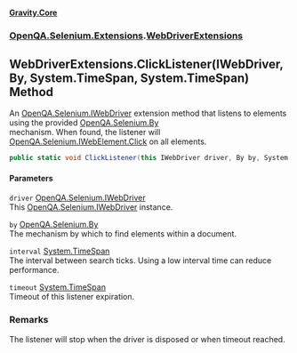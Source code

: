 #### [Gravity.Core](./index.md 'index')
### [OpenQA.Selenium.Extensions](./OpenQA-Selenium-Extensions.md 'OpenQA.Selenium.Extensions').[WebDriverExtensions](./OpenQA-Selenium-Extensions-WebDriverExtensions.md 'OpenQA.Selenium.Extensions.WebDriverExtensions')
## WebDriverExtensions.ClickListener(IWebDriver, By, System.TimeSpan, System.TimeSpan) Method
An [OpenQA.Selenium.IWebDriver](https://docs.microsoft.com/en-us/dotnet/api/OpenQA.Selenium.IWebDriver 'OpenQA.Selenium.IWebDriver') extension method that listens to elements using the provided [OpenQA.Selenium.By](https://docs.microsoft.com/en-us/dotnet/api/OpenQA.Selenium.By 'OpenQA.Selenium.By')  
mechanism. When found, the listener will [OpenQA.Selenium.IWebElement.Click](https://docs.microsoft.com/en-us/dotnet/api/OpenQA.Selenium.IWebElement.Click 'OpenQA.Selenium.IWebElement.Click') on all elements.  
```csharp
public static void ClickListener(this IWebDriver driver, By by, System.TimeSpan interval, System.TimeSpan timeout);
```
#### Parameters
<a name='OpenQA-Selenium-Extensions-WebDriverExtensions-ClickListener(IWebDriver_By_System-TimeSpan_System-TimeSpan)-driver'></a>
`driver` [OpenQA.Selenium.IWebDriver](https://docs.microsoft.com/en-us/dotnet/api/OpenQA.Selenium.IWebDriver 'OpenQA.Selenium.IWebDriver')  
This [OpenQA.Selenium.IWebDriver](https://docs.microsoft.com/en-us/dotnet/api/OpenQA.Selenium.IWebDriver 'OpenQA.Selenium.IWebDriver') instance.  
  
<a name='OpenQA-Selenium-Extensions-WebDriverExtensions-ClickListener(IWebDriver_By_System-TimeSpan_System-TimeSpan)-by'></a>
`by` [OpenQA.Selenium.By](https://docs.microsoft.com/en-us/dotnet/api/OpenQA.Selenium.By 'OpenQA.Selenium.By')  
The mechanism by which to find elements within a document.  
  
<a name='OpenQA-Selenium-Extensions-WebDriverExtensions-ClickListener(IWebDriver_By_System-TimeSpan_System-TimeSpan)-interval'></a>
`interval` [System.TimeSpan](https://docs.microsoft.com/en-us/dotnet/api/System.TimeSpan 'System.TimeSpan')  
The interval between search ticks. Using a low interval time can reduce performance.  
  
<a name='OpenQA-Selenium-Extensions-WebDriverExtensions-ClickListener(IWebDriver_By_System-TimeSpan_System-TimeSpan)-timeout'></a>
`timeout` [System.TimeSpan](https://docs.microsoft.com/en-us/dotnet/api/System.TimeSpan 'System.TimeSpan')  
Timeout of this listener expiration.  
  
### Remarks
The listener will stop when the driver is disposed or when timeout reached.  

